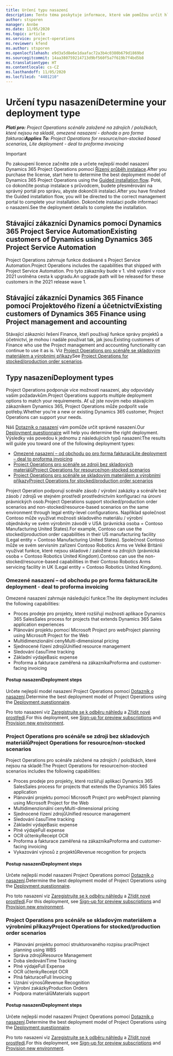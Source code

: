 ```yaml
---
title: Určení typu nasazení
description: Tento téma poskytuje informace, které vám pomůžou určit hlavní typ nasazení Project Operations pro vaši společnost.
author: stsporen
manager: Annbe
ms.date: 11/05/2020
ms.topic: article
ms.service: project-operations
ms.reviewer: kfend
ms.author: stsporen
ms.openlocfilehash: e9d3a5d8e6e1daafac72a3b4c0380b679d1869bd
ms.sourcegitcommit: 14aa380759214713d9bf560f5a7f619b7f4bd5b8
ms.translationtype: HT
ms.contentlocale: cs-CZ
ms.lasthandoff: 11/05/2020
ms.locfileid: "4401210"
---
```

# <a name="determine-your-deployment-type"></a><span data-ttu-id="2aa1d-103">Určení typu nasazení</span><span class="sxs-lookup"><span data-stu-id="2aa1d-103">Determine your deployment type</span></span>

<span data-ttu-id="2aa1d-104">_**Platí pro:** Project Operations scénáře založené na zdrojích / položkách, které nejsou na skladě, omezené nasazení - dohoda o pro forma fakturaci_</span><span class="sxs-lookup"><span data-stu-id="2aa1d-104">_**Applies To:** Project Operations for resource/non-stocked based scenarios, Lite deployment - deal to proforma invoicing_</span></span>

> [!IMPORTANT]
> <span data-ttu-id="2aa1d-105">Po zakoupení licence začněte zde a určete nejlepší model nasazení Dynamics 365 Project Operations pomocí [Řízený průběh instalace](https://aka.ms/provisionprojectoperations).</span><span class="sxs-lookup"><span data-stu-id="2aa1d-105">After you purchase the license, start here to determine the best deployment model of Dynamics 365 Project Operations using the [Guided installation flow](https://aka.ms/provisionprojectoperations).</span></span>
> <span data-ttu-id="2aa1d-106">Poté, co dokončíte postup instalace s průvodcem, budete přesměrováni na správný portál pro správu, abyste dokončili instalaci.</span><span class="sxs-lookup"><span data-stu-id="2aa1d-106">After you have finshed the Guided installation flow, you will be directed to the correct management portal to complete your installation.</span></span> <span data-ttu-id="2aa1d-107">Dokončete instalaci podle informací o nasazení.</span><span class="sxs-lookup"><span data-stu-id="2aa1d-107">See the deployment details to complete the installation.</span></span>


## <a name="existing-customers-of-dynamics-using-dynamics-365-project-service-automation"></a><span data-ttu-id="2aa1d-108">Stávající zákazníci Dynamics pomocí Dynamics 365 Project Service Automation</span><span class="sxs-lookup"><span data-stu-id="2aa1d-108">Existing customers of Dynamics using Dynamics 365 Project Service Automation</span></span>
<span data-ttu-id="2aa1d-109">Project Operations zahrnuje funkce dodávané s Project Service Automation.</span><span class="sxs-lookup"><span data-stu-id="2aa1d-109">Project Operations includes the capabilities that shipped with Project Service Automation.</span></span> <span data-ttu-id="2aa1d-110">Pro tyto zákazníky bude v 1. vlně vydání v roce 2021 uvolněna cesta k upgradu.</span><span class="sxs-lookup"><span data-stu-id="2aa1d-110">An upgrade path will be released for these customers in the 2021 release wave 1.</span></span>

## <a name="existing-customers-of-dynamics-365-finance-using-project-management-and-accounting"></a><span data-ttu-id="2aa1d-111">Stávající zákazníci Dynamics 365 Finance pomocí Projektového řízení a účetnictví</span><span class="sxs-lookup"><span data-stu-id="2aa1d-111">Existing customers of Dynamics 365 Finance using Project management and accounting</span></span> 

<span data-ttu-id="2aa1d-112">Stávající zákazníci řešení Finance, kteří používají funkce správy projektů a účetnictví, je mohou i nadále používat tak, jak jsou.</span><span class="sxs-lookup"><span data-stu-id="2aa1d-112">Existing customers of Finance who use the Project management and accounting functionality can continue to use it as is.</span></span> <span data-ttu-id="2aa1d-113">Viz [Project Operations pro scénáře se skladovým materiálem a výrobními příkazy](#pma)</span><span class="sxs-lookup"><span data-stu-id="2aa1d-113">See [Project Operations for stocked/production order scenarios](#pma).</span></span>


## <a name="deployment-types"></a><span data-ttu-id="2aa1d-114">Typy nasazení</span><span class="sxs-lookup"><span data-stu-id="2aa1d-114">Deployment types</span></span>
<span data-ttu-id="2aa1d-115">Project Operations podporuje více možností nasazení, aby odpovídaly vašim požadavkům.</span><span class="sxs-lookup"><span data-stu-id="2aa1d-115">Project Operations supports multiple deployment options to match your requirements.</span></span> <span data-ttu-id="2aa1d-116">Ať už jste novým nebo stávajícím zákazníkem Dynamics 365, Project Operations může podpořit vaše potřeby.</span><span class="sxs-lookup"><span data-stu-id="2aa1d-116">Whether you're a new or existing Dynamics 365 customer, Project Operations can support your needs.</span></span>

<span data-ttu-id="2aa1d-117">Náš [Dotazník o nasazení](https://aka.ms/provisionprojectoperations) vám pomůže určit správné nasazení.</span><span class="sxs-lookup"><span data-stu-id="2aa1d-117">Our [Deployment questionnaire](https://aka.ms/provisionprojectoperations) will help you determine the right deployment.</span></span> <span data-ttu-id="2aa1d-118">Výsledky vás povedou k jednomu z následujících typů nasazení:</span><span class="sxs-lookup"><span data-stu-id="2aa1d-118">The results will guide you toward one of the following deployment types:</span></span>

- [<span data-ttu-id="2aa1d-119">Omezené nasazení – od obchodu po pro forma fakturaci</span><span class="sxs-lookup"><span data-stu-id="2aa1d-119">Lite deployment – deal to proforma invoicing</span></span>](#lite)
- [<span data-ttu-id="2aa1d-120">Project Operations pro scénáře se zdroji bez skladových materiálů</span><span class="sxs-lookup"><span data-stu-id="2aa1d-120">Project Operations for resource/non-stocked scenarios</span></span>](#integrated)
- [<span data-ttu-id="2aa1d-121">Project Operations pro scénáře se skladovým materiálem a výrobními příkazy</span><span class="sxs-lookup"><span data-stu-id="2aa1d-121">Project Operations for stocked/production order scenarios</span></span>](#pma)

<span data-ttu-id="2aa1d-122">Project Operation podporují scénáře zásob / výrobní zakázky a scénáře bez zásob / zdrojů ve stejném prostředí prostřednictvím konfigurací na úrovni právnických osob.</span><span class="sxs-lookup"><span data-stu-id="2aa1d-122">Project Operations support stocked/production order scenarios and non-stocked/resource-based scenarios on the same environment through legal entity-level configurations.</span></span> <span data-ttu-id="2aa1d-123">Například společnost Contoso může využívat možnosti skladového materiálu / výrobní objednávky ve svém výrobním závodě v USA (právnická osoba = Contoso Manufacturing United States).</span><span class="sxs-lookup"><span data-stu-id="2aa1d-123">For example, Contoso can use the stocked/production order capabilities in their US manufacturing facility (Legal entity = Contoso Manufacturing United States).</span></span> <span data-ttu-id="2aa1d-124">Společnost Contoso může ve svém servisním zařízení Contoso Robotics Arms ve Velké Británii využívat funkce, které nejsou skladové / založené na zdrojích (právnická osoba = Contoso Robotics United Kingdom).</span><span class="sxs-lookup"><span data-stu-id="2aa1d-124">Contoso can use the non-stocked/resource-based capabilities in their Contoso Robotics Arms servicing facility in UK (Legal entity = Contoso Robotics United Kingdom).</span></span>

### <a name="lite-deployment---deal-to-proforma-invoicing"></a><a  name="lite"></a><span data-ttu-id="2aa1d-125">Omezené nasazení – od obchodu po pro forma fakturaci</span><span class="sxs-lookup"><span data-stu-id="2aa1d-125">Lite deployment - deal to proforma invoicing</span></span>

<span data-ttu-id="2aa1d-126">Omezené nasazení zahrnuje následující funkce:</span><span class="sxs-lookup"><span data-stu-id="2aa1d-126">The lite deployment includes the following capabilities:</span></span>

- <span data-ttu-id="2aa1d-127">Proces prodeje pro projekty, které rozšiřují možnosti aplikace Dynamics 365 Sales</span><span class="sxs-lookup"><span data-stu-id="2aa1d-127">Sales process for projects that extends Dynamics 365 Sales application experiences</span></span>
- <span data-ttu-id="2aa1d-128">Plánování projektu pomocí Microsoft Project pro web</span><span class="sxs-lookup"><span data-stu-id="2aa1d-128">Project planning using Microsoft Project for the Web</span></span>
- <span data-ttu-id="2aa1d-129">Multidimenzionální ceny</span><span class="sxs-lookup"><span data-stu-id="2aa1d-129">Multi-dimensional pricing</span></span>
- <span data-ttu-id="2aa1d-130">Sjednocené řízení zdrojů</span><span class="sxs-lookup"><span data-stu-id="2aa1d-130">Unified resource management</span></span>
- <span data-ttu-id="2aa1d-131">Sledování času</span><span class="sxs-lookup"><span data-stu-id="2aa1d-131">Time tracking</span></span>
- <span data-ttu-id="2aa1d-132">Základní výdaje</span><span class="sxs-lookup"><span data-stu-id="2aa1d-132">Basic expense</span></span>
- <span data-ttu-id="2aa1d-133">Proforma a fakturace zaměřená na zákazníka</span><span class="sxs-lookup"><span data-stu-id="2aa1d-133">Proforma and customer-facing invoicing</span></span> 

#### <a name="deployment-steps"></a><span data-ttu-id="2aa1d-134">Postup nasazení</span><span class="sxs-lookup"><span data-stu-id="2aa1d-134">Deployment steps</span></span>
<span data-ttu-id="2aa1d-135">Určete nejlepší model nasazení Project Operations pomocí [Dotazník o nasazení](https://aka.ms/provisionprojectoperations).</span><span class="sxs-lookup"><span data-stu-id="2aa1d-135">Determine the best deployment model of Project Operations using the [Deployment questionnaire](https://aka.ms/provisionprojectoperations).</span></span>

<span data-ttu-id="2aa1d-136">Pro toto nasazení viz [Zaregistrujte se k odběru náhledu](lite-preview-subscription-sign-up.md) a [Zřídit nové prostředí](lite-deployment.md).</span><span class="sxs-lookup"><span data-stu-id="2aa1d-136">For this deployment, see [Sign-up for preview subscriptions](lite-preview-subscription-sign-up.md) and [Provision new environment](lite-deployment.md).</span></span> 


### <a name="project-operations-for-resourcenon-stocked-scenarios"></a><a name="integrated"></a><span data-ttu-id="2aa1d-137">Project Operations pro scénáře se zdroji bez skladových materiálů</span><span class="sxs-lookup"><span data-stu-id="2aa1d-137">Project Operations for resource/non-stocked scenarios</span></span>
<span data-ttu-id="2aa1d-138">Project Operations pro scénáře založené na zdrojích / položkách, které nejsou na skladě:</span><span class="sxs-lookup"><span data-stu-id="2aa1d-138">The Project Operations for resource/non-stocked scenarios includes the following capabilities:</span></span>
 
- <span data-ttu-id="2aa1d-139">Proces prodeje pro projekty, které rozšiřují aplikaci Dynamics 365 Sales</span><span class="sxs-lookup"><span data-stu-id="2aa1d-139">Sales process for projects that extends the Dynamics 365 Sales application</span></span>
- <span data-ttu-id="2aa1d-140">Plánování projektu pomocí Microsoft Project pro web</span><span class="sxs-lookup"><span data-stu-id="2aa1d-140">Project planning using Microsoft Project for the Web</span></span>
- <span data-ttu-id="2aa1d-141">Multidimenzionální ceny</span><span class="sxs-lookup"><span data-stu-id="2aa1d-141">Multi-dimensional pricing</span></span>
- <span data-ttu-id="2aa1d-142">Sjednocené řízení zdrojů</span><span class="sxs-lookup"><span data-stu-id="2aa1d-142">Unified resource management</span></span>
- <span data-ttu-id="2aa1d-143">Sledování času</span><span class="sxs-lookup"><span data-stu-id="2aa1d-143">Time tracking</span></span>
- <span data-ttu-id="2aa1d-144">Základní výdaje</span><span class="sxs-lookup"><span data-stu-id="2aa1d-144">Basic expense</span></span>
- <span data-ttu-id="2aa1d-145">Plné výdaje</span><span class="sxs-lookup"><span data-stu-id="2aa1d-145">Full expense</span></span>
- <span data-ttu-id="2aa1d-146">OCR účtenky</span><span class="sxs-lookup"><span data-stu-id="2aa1d-146">Receipt OCR</span></span>
- <span data-ttu-id="2aa1d-147">Proforma a fakturace zaměřená na zákazníka</span><span class="sxs-lookup"><span data-stu-id="2aa1d-147">Proforma and customer-facing invoicing</span></span> 
- <span data-ttu-id="2aa1d-148">Vykazování výnosů z projektů</span><span class="sxs-lookup"><span data-stu-id="2aa1d-148">Revenue recognition for projects</span></span>

#### <a name="deployment-steps"></a><span data-ttu-id="2aa1d-149">Postup nasazení</span><span class="sxs-lookup"><span data-stu-id="2aa1d-149">Deployment steps</span></span>
<span data-ttu-id="2aa1d-150">Určete nejlepší model nasazení Project Operations pomocí [Dotazník o nasazení](https://aka.ms/provisionprojectoperations).</span><span class="sxs-lookup"><span data-stu-id="2aa1d-150">Determine the best deployment model of Project Operations using the [Deployment questionnaire](https://aka.ms/provisionprojectoperations).</span></span>

<span data-ttu-id="2aa1d-151">Pro toto nasazení viz [Zaregistrujte se k odběru náhledu](resource-sign-up-preview-subscription.md) a [Zřídit nové prostředí](resource-provision-new-environment.md).</span><span class="sxs-lookup"><span data-stu-id="2aa1d-151">For this deployment, see [Sign-up for preview subscriptions](resource-sign-up-preview-subscription.md) and [Provision new environment](resource-provision-new-environment.md).</span></span> 


### <a name="project-operations-for-stockedproduction-order-scenarios"></a><a name="pma"></a><span data-ttu-id="2aa1d-152">Project Operations pro scénáře se skladovým materiálem a výrobními příkazy</span><span class="sxs-lookup"><span data-stu-id="2aa1d-152">Project Operations for stocked/production order scenarios</span></span>

- <span data-ttu-id="2aa1d-153">Plánování projektu pomocí strukturovaného rozpisu prací</span><span class="sxs-lookup"><span data-stu-id="2aa1d-153">Project planning using WBS</span></span>
- <span data-ttu-id="2aa1d-154">Správa zdrojů</span><span class="sxs-lookup"><span data-stu-id="2aa1d-154">Resource Management</span></span>
- <span data-ttu-id="2aa1d-155">Doba sledování</span><span class="sxs-lookup"><span data-stu-id="2aa1d-155">Time Tracking</span></span>
- <span data-ttu-id="2aa1d-156">Plné výdaje</span><span class="sxs-lookup"><span data-stu-id="2aa1d-156">Full Expense</span></span>
- <span data-ttu-id="2aa1d-157">OCR účtenky</span><span class="sxs-lookup"><span data-stu-id="2aa1d-157">Receipt OCR</span></span>
- <span data-ttu-id="2aa1d-158">Plná fakturace</span><span class="sxs-lookup"><span data-stu-id="2aa1d-158">Full Invoicing</span></span>
- <span data-ttu-id="2aa1d-159">Uznání výnosů</span><span class="sxs-lookup"><span data-stu-id="2aa1d-159">Revenue Recognition</span></span>
- <span data-ttu-id="2aa1d-160">Výrobní zakázky</span><span class="sxs-lookup"><span data-stu-id="2aa1d-160">Production Orders</span></span>
- <span data-ttu-id="2aa1d-161">Podpora materiálů</span><span class="sxs-lookup"><span data-stu-id="2aa1d-161">Materials support</span></span>

#### <a name="deployment-steps"></a><span data-ttu-id="2aa1d-162">Postup nasazení</span><span class="sxs-lookup"><span data-stu-id="2aa1d-162">Deployment steps</span></span>
<span data-ttu-id="2aa1d-163">Určete nejlepší model nasazení Project Operations pomocí [Dotazník o nasazení](https://aka.ms/provisionprojectoperations).</span><span class="sxs-lookup"><span data-stu-id="2aa1d-163">Determine the best deployment model of Project Operations using the [Deployment questionnaire](https://aka.ms/provisionprojectoperations).</span></span>

<span data-ttu-id="2aa1d-164">Pro toto nasazení viz [Zaregistrujte se k odběru náhledu](https://docs.microsoft.com/dynamics365/fin-ops-core/dev-itpro/dev-tools/sign-up-preview-subscription?toc=/dynamics365/finance/toc.json) a [Zřídit nové prostředí](https://docs.microsoft.com/dynamics365/fin-ops-core/dev-itpro/deployment/deploy-demo-environment?toc=/dynamics365/finance/toc.json).</span><span class="sxs-lookup"><span data-stu-id="2aa1d-164">For this deployment, see [Sign-up for preview subscriptions](https://docs.microsoft.com/dynamics365/fin-ops-core/dev-itpro/dev-tools/sign-up-preview-subscription?toc=/dynamics365/finance/toc.json) and [Provision new environment](https://docs.microsoft.com/dynamics365/fin-ops-core/dev-itpro/deployment/deploy-demo-environment?toc=/dynamics365/finance/toc.json).</span></span> 

